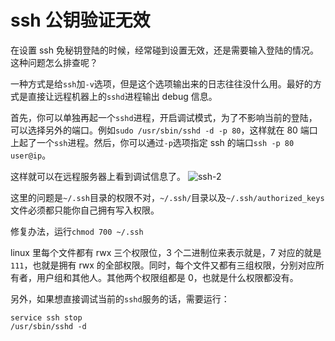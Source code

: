 <!--
{
   "title": "ssh 公钥验证无效",
   "desc": "ssh 公钥验证无效",
   "author": "Kenvi Zhu",
   "published": true
}
-->
# ssh 公钥验证无效

在设置 ssh 免秘钥登陆的时候，经常碰到设置无效，还是需要输入登陆的情况。这种问题怎么排查呢？

一种方式是给`ssh`加`-v`选项，但是这个选项输出来的日志往往没什么用。最好的方式是直接让远程机器上的`sshd`进程输出 debug 信息。

首先，你可以单独再起一个`sshd`进程，开启调试模式，为了不影响当前的登陆，可以选择另外的端口。例如`sudo /usr/sbin/sshd -d -p 80`，这样就在 80 端口上起了一个`ssh`进程。然后，你可以通过`-p`选项指定 ssh 的端口`ssh -p 80 user@ip`。

这样就可以在远程服务器上看到调试信息了。
![ssh-2](http://image.itluobo.com/ssh-2.png-itluobo)

这里的问题是`~/.ssh`目录的权限不对，`~/.ssh/`目录以及`~/.ssh/authorized_keys`文件必须都只能你自己拥有写入权限。

修复办法，运行`chmod 700 ~/.ssh`

linux 里每个文件都有 rwx 三个权限位，3 个二进制位来表示就是，7 对应的就是`111`，也就是拥有 rwx 的全部权限。同时，每个文件又都有三组权限，分别对应所有者，用户组和其他人。其他两个权限组都是 0，也就是什么权限都没有。

另外，如果想直接调试当前的`sshd`服务的话，需要运行：
```shell
service ssh stop
/usr/sbin/sshd -d
```


